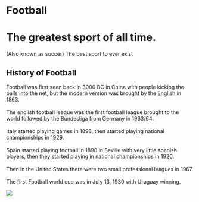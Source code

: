 # Football
<body>
<h1>The greatest sport of all time.</h1>
  <p>(Also known as soccer) The best sport to ever exist</p>

<h2>History of Football</h2>
<p>Football was first seen back in 3000 BC in China with people kicking the balls into the net, but the modern version was brought by the English in 1863.<br><br> The english football league was the first football league brought to the world followed by the Bundesliga from Germany in 1963/64.<br><br> Italy started playing games in 1898, then started playing national championships in 1929.<br><br>Spain started playing football in 1890 in Seville with very little spanish players, then they started playing in national championships in 1920.<br><br> Then in the United States there were two small professional leagues in 1967.<br><br>The first Football world cup was in July 13, 1930 with Uruguay winning.</p>

<img src="https://upload.wikimedia.org/wikipedia/commons/0/0c/U.S._men%27s_national_soccer_team_at_the_1930_FIFA_World_Cup.jpg![image](https://github.com/Radude-8/Soccer/assets/145703339/b1a9fe8e-15d7-4c4a-9857-a3e029660037)"/>




  
</body>
